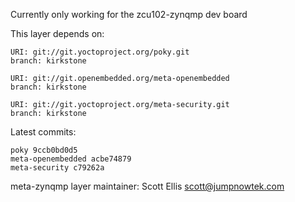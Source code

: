 Currently only working for the zcu102-zynqmp dev board

This layer depends on:

    URI: git://git.yoctoproject.org/poky.git
    branch: kirkstone

    URI: git://git.openembedded.org/meta-openembedded
    branch: kirkstone

    URI: git://git.yoctoproject.org/meta-security.git
    branch: kirkstone

Latest commits:

    poky 9ccb0bd0d5
    meta-openembedded acbe74879
    meta-security c79262a

meta-zynqmp layer maintainer: Scott Ellis <scott@jumpnowtek.com>
